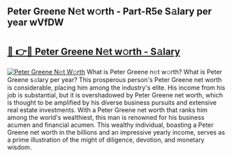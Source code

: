 ## Peter Greene N𝚎t w𝚘rth - Part-R5e S𝚊lary per year wVfDW

# <h2><a href="http://gc2max.nevu.top/?p=Peter+Greene">🔗 👉🔴 Peter Greene N𝚎t w𝚘rth - S𝚊lary</a></h2>

[![Peter Greene N𝚎t W𝚘rth](https://i.imgur.com/Oavwk0R.jpeg)](http://gc2max.nevu.top/?p=Peter+Greene)
What is Peter Greene n𝚎t w𝚘rth? What is Peter Greene s𝚊lary per year?
This prosperous person's Peter Greene net worth is considerable, placing him among the industry's elite. His income from his job is substantial, but it is overshadowed by Peter Greene net worth, which is thought to be amplified by his diverse business pursuits and extensive real estate investments. With a Peter Greene net worth that ranks him among the world's wealthiest, this man is renowned for his business acumen and financial acumen. This wealthy individual, boasting a Peter Greene net worth in the billions and an impressive yearly income, serves as a prime illustration of the might of diligence, devotion, and monetary wisdom.
